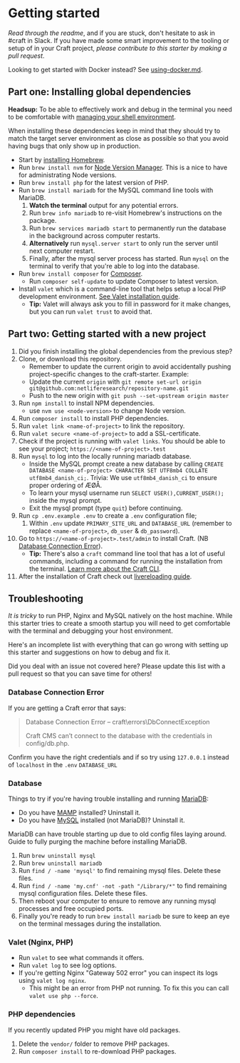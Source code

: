 # Getting started

_Read through the readme_, and if you are stuck, don't hesitate to ask in #craft in Slack. If you have made some smart improvement to the tooling or setup of in your Craft project, _please contribute to this starter by making a pull request_.

Looking to get started with Docker instead? See [using-docker.md](using-docker.md).

## Part one: Installing global dependencies

**Headsup:** To be able to effectively work and debug in the terminal you need to be comfortable with [managing your shell environment](https://fedoramagazine.org/manage-your-shell-environment/).

When installing these dependencies keep in mind that they should try to match the target server environment as close as possible so that you avoid having bugs that only show up in production.

- Start by [installing Homebrew](https://brew.sh/).
- Run `brew install nvm` for [Node Version Manager](https://github.com/nvm-sh/nvm). This is a nice to have for administrating Node versions.
- Run `brew install php` for the latest version of PHP.
- Run `brew install mariadb` for the MySQL command line tools with MariaDB.
  1. **Watch the terminal** output for any potential errors.
  1. Run `brew info mariadb` to re-visit Homebrew's instructions on the package.
  1. Run `brew services mariadb start` to permanently run the database in the background across computer restarts.
  1. **Alternatively** run `mysql.server start` to only run the server until next computer restart.
  1. Finally, after the mysql server process has started. Run `mysql` on the terminal to verify that you're able to log into the database.
- Run `brew install composer` for [Composer](https://getcomposer.org/).
  - Run `composer self-update` to update Composer to latest version.
- Install `valet` which is a command-line tool that helps setup a local PHP development environment. [See Valet installation guide](https://laravel.com/docs/8.x/valet).
  - **Tip:** Valet will always ask you to fill in password for it make changes, but you can run `valet trust` to avoid that.

## Part two: Getting started with a new project

1.  Did you finish installing the global dependencies from the previous step?
1.  Clone, or download this repository.
    - Remember to update the current origin to avoid accidentally pushing project-specific changes to the craft-starter. Example:
    - Update the current `origin` with `git remote set-url origin git@github.com:netliferesearch/repository-name.git`
    - Push to the new origin with `git push --set-upstream origin master`
1.  Run `npm install` to install NPM dependencies.
    - use `nvm use <node-version>` to change Node version.
1.  Run `composer install` to install PHP dependencies.
1.  Run `valet link <name-of-project>` to link the repository.
1.  Run `valet secure <name-of-project>` to add a SSL-certificate.
1.  Check if the project is running with `valet links`. You should be able to
    see your project; `https://<name-of-project>.test`
1.  Run `mysql` to log into the locally running mariadb database.
    - Inside the MySQL prompt create a new database by calling `CREATE DATABASE <name-of-project> CHARACTER SET UTF8mb4 COLLATE utf8mb4_danish_ci;`. Trivia: We use `utf8mb4_danish_ci` to ensure proper ordering of ÆØÅ.
    - To learn your mysql username run `SELECT USER(),CURRENT_USER();` inside the mysql prompt.
    - Exit the mysql prompt (type `quit`) before continuing.
1.  Run `cp .env.example .env` to create a `.env` configuration file;
    1.  Within `.env` update `PRIMARY_SITE_URL` and `DATABASE_URL` (remember to replace `<name-of-project>`, `db_user` & `db_password`).
1.  Go to `https://<name-of-project>.test/admin` to install Craft. (NB [Database Connection Error](#database-connection-error)).
    - **Tip:** There's also a `craft` command line tool that has a lot of useful commands, including a command for running the installation from the terminal. [Learn more about the Craft CLI](https://nystudio107.com/blog/exploring-the-craft-cms-3-console-command-line-interface-cli).
1.  After the installation of Craft check out [livereloading guide](livereload.md).

## Troubleshooting

_It is tricky_ to run PHP, Nginx and MySQL natively on the host machine. While this starter tries to create a smooth startup you will need to get comfortable with the terminal and debugging your host environment.

Here's an incomplete list with everything that can go wrong with setting up this starter and suggestions on how to debug and fix it.

Did you deal with an issue not covered here? Please update this list with a pull request so that you can save time for others!

### Database Connection Error
If you are getting a Craft error that says:
> Database Connection Error – craft\errors\DbConnectException
> 
> Craft CMS can’t connect to the database with the credentials in config/db.php.

Confirm you have the right credentials and if so try using `127.0.0.1` instead of `localhost` in the `.env` `DATABASE_URL` 

### Database

Things to try if you're having trouble installing and running [MariaDB](https://mariadb.org/):

- Do you have [MAMP](https://www.mamp.info) installed? Uninstall it.
- Do you have [MySQL](https://www.mysql.com/) installed (not MariaDB)? Uninstall it.

MariaDB can have trouble starting up due to old config files laying around. Guide to fully purging the machine before installing MariaDB.

1. Run `brew uninstall mysql`
1. Run `brew uninstall mariadb`
1. Run `find / -name 'mysql'` to find remaining mysql files. Delete these files.
1. Run `find / -name 'my.cnf' -not -path "/Library/*"` to find remaining mysql configuration files. Delete these files.
1. Then reboot your computer to ensure to remove any running mysql processes and free occupied ports.
1. Finally you're ready to run `brew install mariadb` be sure to keep an eye on the terminal messages during the installation.

### Valet (Nginx, PHP)

- Run `valet` to see what commands it offers.
- Run `valet log` to see log options.
- If you're getting Nginx "Gateway 502 error" you can inspect its logs using `valet log nginx`.
  - This might be an error from PHP not running. To fix this you can call `valet use php --force`.

### PHP dependencies

If you recently updated PHP you might have old packages.

1. Delete the `vendor/` folder to remove PHP packages.
1. Run `composer install` to re-download PHP packages.
